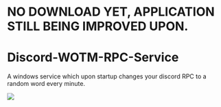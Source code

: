 # NO DOWNLOAD YET, APPLICATION STILL BEING IMPROVED UPON.

# Discord-WOTM-RPC-Service
A windows service which upon startup changes your discord RPC to a random word every minute.

![](https://imgur.com/3iiDxbf.png)
